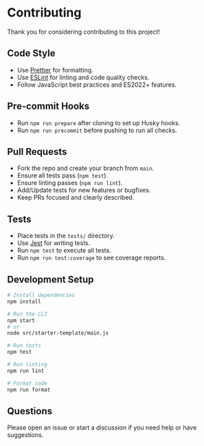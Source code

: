 # Contributing

Thank you for considering contributing to this project!

## Code Style

- Use [Prettier](https://prettier.io/) for formatting.
- Use [ESLint](https://eslint.org/) for linting and code quality checks.
- Follow JavaScript best practices and ES2022+ features.

## Pre-commit Hooks

- Run `npm run prepare` after cloning to set up Husky hooks.
- Run `npm run precommit` before pushing to run all checks.

## Pull Requests

- Fork the repo and create your branch from `main`.
- Ensure all tests pass (`npm test`).
- Ensure linting passes (`npm run lint`).
- Add/Update tests for new features or bugfixes.
- Keep PRs focused and clearly described.

## Tests

- Place tests in the `tests/` directory.
- Use [Jest](https://jestjs.io/) for writing tests.
- Run `npm test` to execute all tests.
- Run `npm run test:coverage` to see coverage reports.

## Development Setup

```bash
# Install dependencies
npm install

# Run the CLI
npm start
# or
node src/starter-template/main.js

# Run tests
npm test

# Run linting
npm run lint

# Format code
npm run format
```

## Questions

Please open an issue or start a discussion if you need help or have suggestions.
